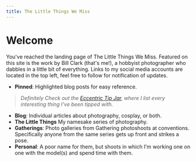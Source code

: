 ```yaml
---
title: The Little Things We Miss
---
```


# Welcome

You've reached the landing page of The Little Things We Miss. Featured on this site is the work by Bill Clark (that's me!), a hobbyist photographer who dabbles in a little bit of everything. Links to my social media accounts are located in the top left, feel free to follow for notification of updates. 

* **Pinned**: Highlighted blog posts for easy reference. 
> *Definitely Check out the [Eccentric Tip Jar]({{site.baseurl}}/blog/2017/07/22/shoot-faq.html#the-eccentric-tip-jar), where I list every interesting thing I've been tipped with.* 
* **Blog**: Individual articles about photography, cosplay, or both.
* **The Little Things** My namesake series of photography.
* **Gatherings**: Photo galleries from Gathering photoshoots at conventions. Specifically anyone from the same series gets up front and strikes a pose.
* **Personal**: A poor name for them, but shoots in which I'm working one on one with the model(s) and spend time with them. 

<!-- <div style="text-align:center" markdown="1"> -->
<!-- ![]({{site.baseurl}}/assets/images/me.jpg) -->
<!-- </div> -->